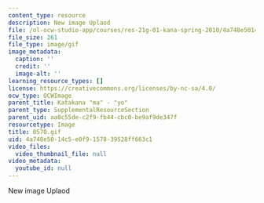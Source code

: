 ```yaml
---
content_type: resource
description: New image Uplaod
file: /ol-ocw-studio-app/courses/res-21g-01-kana-spring-2010/4a748e5014c5e0f9157839528ff663c1_0570.gif
file_size: 261
file_type: image/gif
image_metadata:
  caption: ''
  credit: ''
  image-alt: ''
learning_resource_types: []
license: https://creativecommons.org/licenses/by-nc-sa/4.0/
ocw_type: OCWImage
parent_title: Katakana "ma" - "yo"
parent_type: SupplementalResourceSection
parent_uid: aa0c55de-c2f9-fb44-cbc0-be9af9de347f
resourcetype: Image
title: 0570.gif
uid: 4a748e50-14c5-e0f9-1578-39528ff663c1
video_files:
  video_thumbnail_file: null
video_metadata:
  youtube_id: null
---
```

New image Uplaod